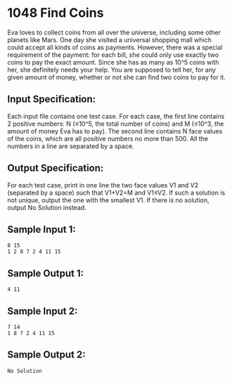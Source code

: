 # 1048 Find Coins
Eva loves to collect coins from all over the universe, including some other planets like Mars. One day she visited a universal shopping mall which could accept all kinds of coins as payments. However, there was a special requirement of the payment: for each bill, she could only use exactly two coins to pay the exact amount. Since she has as many as 10^5 coins with her, she definitely needs your help. You are supposed to tell her, for any given amount of money, whether or not she can find two coins to pay for it.

## Input Specification:
Each input file contains one test case. For each case, the first line contains 2 positive numbers: N (≤10^5, the total number of coins) and M (≤10^3, the amount of money Eva has to pay). The second line contains N face values of the coins, which are all positive numbers no more than 500. All the numbers in a line are separated by a space.

## Output Specification:
For each test case, print in one line the two face values V1 and V2 (separated by a space) such that V1+V2=M and V1≤V2. If such a solution is not unique, output the one with the smallest V1. If there is no solution, output No Solution instead.

## Sample Input 1:
    8 15
    1 2 8 7 2 4 11 15

## Sample Output 1:
    4 11

## Sample Input 2:
    7 14
    1 8 7 2 4 11 15

## Sample Output 2:
    No Solution